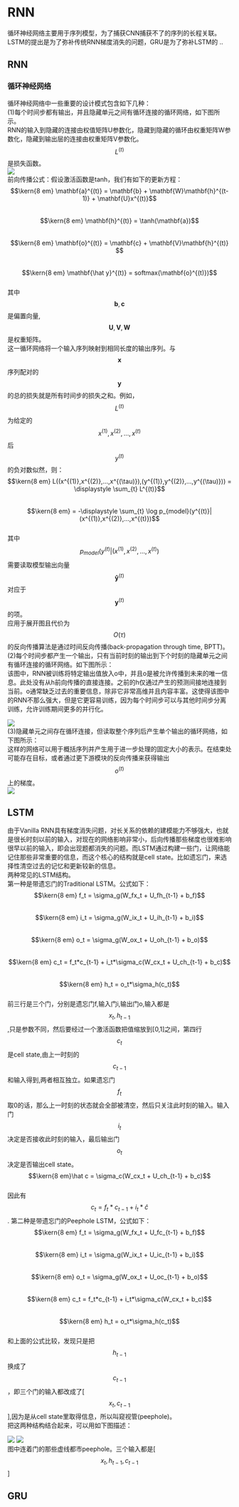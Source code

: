 # RNN

循环神经网络主要用于序列模型，为了捕获CNN捕获不了的序列的长程关联。LSTM的提出是为了弥补传统RNN梯度消失的问题，GRU是为了弥补LSTM的 ..

## RNN

### 循环神经网络

循环神经网络中一些重要的设计模式包含如下几种：  
\(1\)每个时间步都有输出，并且隐藏单元之间有循环连接的循环网络，如下图所示。  
RNN的输入到隐藏的连接由权值矩阵U参数化，隐藏到隐藏的循环由权重矩阵W参数化，隐藏到输出层的连接由权重矩阵V参数化。$$L^{(t)}$$是损失函数。  
![](/assets/RNN_General.png)  
前向传播公式：假设激活函数是tanh，我们有如下的更新方程：  
$$\kern{8 em} \mathbf{a}^{(t)} = \mathbf{b} + \mathbf{W}\mathbf{h}^{(t-1)} + \mathbf{U}x^{(t)}$$  
$$\kern{8 em} \mathbf{h}^{(t)} = \tanh(\mathbf{a})$$  
$$\kern{8 em} \mathbf{o}^{(t)} = \mathbf{c} + \mathbf{V}\mathbf{h}^{(t)} $$  
$$\kern{8 em} \mathbf{\hat y}^{(t)} = softmax(\mathbf{o}^{(t)})$$  
其中$$\mathbf{b},\mathbf{c}$$是偏置向量,$$\mathbf{U},\mathbf{V},\mathbf{W}$$是权重矩阵。  
这一循环网络将一个输入序列映射到相同长度的输出序列。与$$\mathbf{x}$$序列配对的$$\mathbf{y}$$的总的损失就是所有时间步的损失之和。例如，$${L}^{(t)}$$为给定的$$x^{(1)},x^{(2)},...,x^{(t)}$$后$$y^{(t)}$$的负对数似然，则：  
$$\kern{8 em} L((x^{(1)},x^{(2)},...,x^{(\tau)}),(y^{(1)},y^{(2)},...,y^{(\tau)})) = \displaystyle \sum_{t} L^{(t)}$$  
$$\kern{8 em} = -\displaystyle \sum_{t} \log p_{model}(y^{(t)}|(x^{(1)},x^{(2)},...,x^{(t)})$$  
其中$$p_{model}(y^{(t)}|(x^{(1)},x^{(2)},...,x^{(t)})$$需要读取模型输出向量$$\mathbf{\hat y}^{(t)}$$对应于$$\mathbf{y}^{(t)}$$的项。  
应用于展开图且代价为$$O(\tau)$$的反向传播算法是通过时间反向传播\(back-propagation through time, BPTT\)。  
\(2\)每个时间步都产生一个输出，只有当前时刻的输出到下个时刻的隐藏单元之间有循环连接的循环网络。如下图所示：  
该图中，RNN被训练将特定输出值放入o中，并且o是被允许传播到未来的唯一信息。此处没有从h前向传播的直接连接。之前的h仅通过产生的预测间接地连接到当前。o通常缺乏过去的重要信息，除非它非常高维并且内容丰富。这使得该图中的RNN不那么强大，但是它更容易训练，因为每个时间步可以与其他时间步分离训练，允许训练期间更多的并行化。

![](/assets/RNN_DesignPattern_2.png)  
\(3\)隐藏单元之间存在循环连接，但读取整个序列后产生单个输出的循环网络，如下图所示：  
这样的网络可以用于概括序列并产生用于进一步处理的固定大小的表示。在结束处可能存在目标，或者通过更下游模块的反向传播来获得输出$$o^{(t)}$$上的梯度。  
![](/assets/RNN_DesignPattern_3.png)

## LSTM

由于Vanilla RNN具有梯度消失问题，对长关系的依赖的建模能力不够强大，也就是很长时刻以前的输入，对现在的网络影响非常小，后向传播那些梯度也很难影响很早以前的输入，即会出现题都消失的问题。而LSTM通过构建一些门，让网络能记住那些非常重要的信息，而这个核心的结构就是cell state。比如遗忘门，来选择性清空过去的记忆和更新较新的信息。  
两种常见的LSTM结构。  
第一种是带遗忘门的Traditional LSTM。公式如下：  
$$\kern{8 em} f_t = \sigma_g(W_fx_t + U_fh_{t-1} + b_f)$$  
$$\kern{8 em} i_t = \sigma_g(W_ix_t + U_ih_{t-1} + b_i)$$  
$$\kern{8 em} o_t = \sigma_g(W_ox_t + U_oh_{t-1} + b_o)$$  
$$\kern{8 em} c_t = f_t*c_{t-1} + i_t*\sigma_c(W_cx_t + U_ch_{t-1} + b_c)$$  
$$\kern{8 em} h_t = o_t*\sigma_h(c_t)$$  
前三行是三个门，分别是遗忘门f,输入门i,输出门o,输入都是$$x_t,h_{t-1}$$,只是参数不同，然后要经过一个激活函数把值缩放到\[0,1\]之间，第四行$$c_t$$是cell state,由上一时刻的$$c_{t-1}$$和输入得到,两者相互独立。如果遗忘门$$f_t$$取0的话，那么上一时刻的状态就会全部被清空，然后只关注此时刻的输入。输入门$$i_t$$决定是否接收此时刻的输入，最后输出门$$o_t$$决定是否输出cell state。  
$$\kern{8 em}\hat c = \sigma_c(W_cx_t + U_ch_{t-1} + b_c)$$  
因此有$$c_t = f_t*c_{t-1} + i_t*\hat c$$.
第二种是带遗忘门的Peephole LSTM，公式如下：  
$$\kern{8 em} f_t = \sigma_g(W_fx_t + U_fc_{t-1} + b_f)$$  
$$\kern{8 em} i_t = \sigma_g(W_ix_t + U_ic_{t-1} + b_i)$$  
$$\kern{8 em} o_t = \sigma_g(W_ox_t + U_oc_{t-1} + b_o)$$  
$$\kern{8 em} c_t = f_t*c_{t-1} + i_t*\sigma_c(W_cx_t + b_c)$$  
$$\kern{8 em} h_t = o_t*\sigma_h(c_t)$$  
和上面的公式比较，发现只是把$$h_{t-1}$$换成了$$c_{t-1}$$，即三个门的输入都改成了\[$$x_t,c_{t-1}$$\],因为是从cell state里取得信息，所以叫窥视管\(peephole\)。  
把这两种结构结合起来，可以用如下图描述：  

![](/assets/LSTM_Structure1.png) 
![](/assets/LSTM_Structure.png)  
图中连着门的那些虚线都市peephole。三个输入都是\[$$x_t,h_{t-1},c_{t-1}$$\]

## GRU



